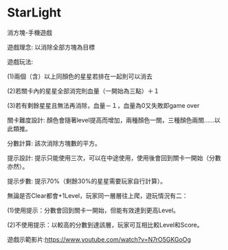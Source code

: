 # StarLight
消方塊-手機遊戲

遊戲理念: 以消除全部方塊為目標

遊戲玩法: 

(1)兩個（含）以上同顏色的星星若排在一起則可以消去

(2)若關卡內的星星全部消完則血量（一開始為三點）＋１

(3)若有剩餘星星且無法再消除，血量－１，血量為0又失敗即game over


關卡難度設計: 顏色會隨著level提高而增加，兩種顏色一關，三種顏色兩關……以此類推。

分數計算: 該次消除方塊數的平方。

提示設計: 提示只能使用三次，可以在中途使用，使用後會回到關卡一開始（分數亦然）。

提示步數: 提示70%（剩餘30%的星星需要玩家自行計算）。


無論是否Clear都會+1Level，玩家同一層層往上爬，遊玩情況有二：

(1)使用提示：分數會回到關卡一開始，但能有效達到更高Level。

(2)不使用提示：以較高的分數到達該層，玩家可互相比較Level和Score。


遊戲示範影片:https://www.youtube.com/watch?v=N7rO5GKGoOg



